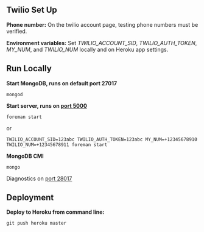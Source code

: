 ## Twilio Set Up

**Phone number:** On the twilio account page, testing phone numbers must be verified.

**Environment variables:** Set *TWILIO\_ACCOUNT\_SID*, *TWILIO\_AUTH\_TOKEN*, *MY\_NUM*, and *TWILIO\_NUM* locally and on Heroku app settings.

## Run Locally

**Start MongoDB, runs on default port 27017**

```mongod ```

**Start server, runs on [port 5000](http://localhost:5000/)**

```foreman start```

or

```TWILIO_ACCOUNT_SID=123abc TWILIO_AUTH_TOKEN=123abc MY_NUM=+12345678910 TWILIO_NUM=+12345678911 foreman start```

**MongoDB CMI**

```mongo ```

Diagnostics on [port 28017](http://localhost:28017/)

## Deployment

**Deploy to Heroku from command line:**

```git push heroku master```
